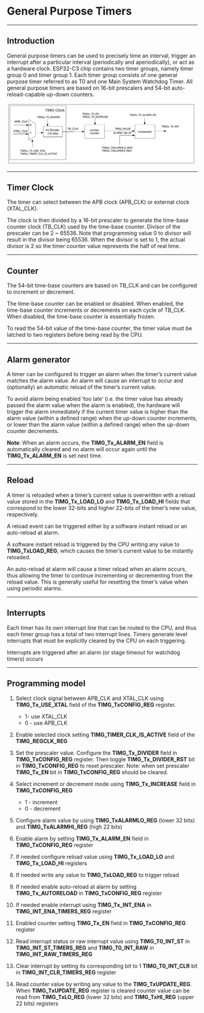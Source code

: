 # General Purpose Timers

------

## Introduction

General purpose timers can be used to precisely time an interval, trigger an interrupt after a particular interval (periodically and aperiodically), or act as a hardware clock. ESP32-C3 chip
contains two timer groups, namely timer group 0 and timer group 1. Each timer group consists of one general purpose timer referred to as T0 and one Main System Watchdog Timer. All general purpose timers are based on 16-bit prescalers and 54-bit auto-reload-capable up-down counters.

![GPIO System](images/general-perpose-timer.png)

------

## Timer Clock

The timer can select between the APB clock (APB_CLK) or external clock (XTAL_CLK).

The clock is then divided by a 16-bit prescaler to generate the time-base counter clock (TB_CLK) used by the time-base counter. Divisor of the prescaler can be 2 ~ 65536. Note that programming value 0 to divisor will result in the divisor being 65536. When the divisor is set to 1, the actual divisor is 2 so the timer counter value represents the half of real time.

------

## Counter

The 54-bit time-base counters are based on TB_CLK and can be configured to increment or decrement.

The time-base counter can be enabled or disabled. When enabled, the time-base counter increments or decrements on each cycle of TB_CLK. When disabled, the time-base counter is essentially frozen.

To read the 54-bit value of the time-base counter, the timer value must be latched to two registers before being read by the CPU.

------

## Alarm generator

A timer can be configured to trigger an alarm when the timer’s current value matches the alarm value. An alarm will cause an interrupt to occur and (optionally) an automatic reload of the timer’s current value.

To avoid alarm being enabled ‘too late’ (i.e. the timer value has already passed the alarm value when the alarm is enabled), the hardware will trigger the alarm immediately if the current timer value is higher than the alarm value (within a defined range) when the up-down counter increments, or lower than the alarm value (within a defined range) when the up-down counter decrements.

**Note**: When an alarm occurs, the **TIMG_Tx_ALARM_EN** field is automatically cleared and no alarm will occur again until the **TIMG_Tx_ALARM_EN** is set next time.

------

## Reload

A timer is reloaded when a timer’s current value is overwritten with a reload value stored in the **TIMG_Tx_LOAD_LO** and **TIMG_Tx_LOAD_HI** fields that correspond to the lower 32-bits and higher 22-bits of the timer’s new value, respectively. 

A reload event can be triggered either by a software instant reload or an auto-reload at alarm.

A software instant reload is triggered by the CPU writing any value to **TIMG_TxLOAD_REG**, which causes the timer’s current value to be instantly reloaded.

An auto-reload at alarm will cause a timer reload when an alarm occurs, thus allowing the timer to continue incrementing or decrementing from the reload value. This is generally useful for resetting the timer’s value when using periodic alarms.

------

## Interrupts

Each timer has its own interrupt line that can be routed to the CPU, and thus each timer group has a total of two interrupt lines. Timers generate level interrupts that must be explicitly cleared by the CPU on each triggering.

Interrupts are triggered after an alarm (or stage timeout for watchdog timers) occurs

------

## Programming model

1. Select clock signal between APB_CLK and XTAL_CLK using **TIMG_Tx_USE_XTAL** field of the **TIMG_TxCONFIG_REG** register. 
   - 1- use XTAL_CLK
   - 0 - use APB_CLK

2. Enable selected clock setting **TIMG_TIMER_CLK_IS_ACTIVE** field of the **TIMG_REGCLK_REG**
3. Set the prescaler value. Configure the **TIMG_Tx_DIVIDER** field in **TIMG_TxCONFIG_REG** register. Then toggle **TIMG_Tx_DIVIDER_RST** bit in **TIMG_TxCONFIG_REG** to reset prescaler. Note: when set prescaler **TIMG_Tx_EN** bit in **TIMG_TxCONFIG_REG** should be cleared.
4. Select increment or decrement mode using **TIMG_Tx_INCREASE** field in **TIMG_TxCONFIG_REG**
   - 1 - increment
   - 0 - decrement

5. Configure alarm value by using **TIMG_TxALARMLO_REG** (lower 32 bits) and **TIMG_TxALARMHI_REG** (high 22 bits)
6. Enable alarm by setting **TIMG_Tx_ALARM_EN** field in **TIMG_TxCONFIG_REG** register
7. If needed configure reload value using **TIMG_Tx_LOAD_LO** and **TIMG_Tx_LOAD_HI** registers
8. If needed write any value to **TIMG_TxLOAD_REG** to trigger reload 
9. If needed enable auto-reload at alarm by setting  **TIMG_Tx_AUTORELOAD** in **TIMG_TxCONFIG_REG** register

10. If needed enable interrupt using **TIMG_Tx_INT_ENA** in **TIMG_INT_ENA_TIMERS_REG** register
11. Enabled counter setting **TIMG_Tx_EN** field in **TIMG_TxCONFIG_REG** register 
12. Read interrupt status or raw interrupt value using **TIMG_T0_INT_ST** in **TIMG_INT_ST_TIMERS_REG** and **TIMG_T0_INT_RAW** in **TIMG_INT_RAW_TIMERS_REG**
13. Clear interrupt by setting its corresponding bit to 1 **TIMG_T0_INT_CLR** bit in **TIMG_INT_CLR_TIMERS_REG** register
14. Read counter value by writing any value to the **TIMG_TxUPDATE_REG**. When **TIMG_TxUPDATE_REG** register is cleared counter value can be read from  **TIMG_TxLO_REG** (lower 32 bits) and **TIMG_TxHI_REG** (upper 22 bits) registers

